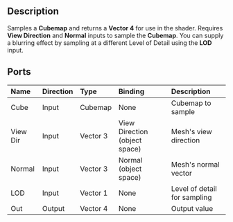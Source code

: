 ## Description

Samples a **Cubemap** and returns a **Vector 4** for use in the shader. Requires **View Direction** and **Normal** inputs to sample the **Cubemap**. You can supply a blurring effect by sampling at a different Level of Detail using the **LOD** input.

## Ports

| Name        | Direction           | Type  | Binding | Description |
|:------------ |:-------------|:-----|:---|:---|
| Cube | Input      |    Cubemap | None | Cubemap to sample |
| View Dir      | Input | Vector 3 | View Direction (object space) | Mesh's view direction |
| Normal | Input      |    Vector 3 | Normal (object space) | Mesh's normal vector |
| LOD | Input      |    Vector 1 | None | Level of detail for sampling |
| Out | Output      | Vector 4 | None | Output value |